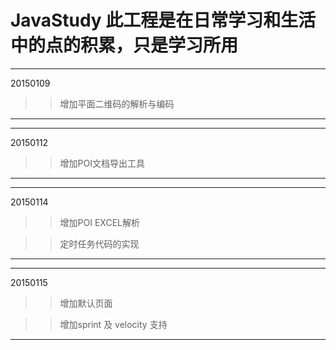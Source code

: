 # JavaStudy  此工程是在日常学习和生活中的点的积累，只是学习所用
---
20150109
>>增加平面二维码的解析与编码
---

---
20150112
>>增加POI文档导出工具
---

---
20150114
>>增加POI EXCEL解析

>>定时任务代码的实现
---

---
20150115
>>增加默认页面

>>增加sprint 及 velocity 支持
---
